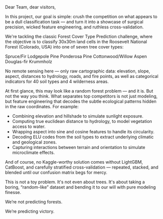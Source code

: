 Dear Team, dear visitors,

In this project, our goal is simple: crush the competition on what appears to be a dull classification task — and turn it into a showcase of surgical precision, wicked feature engineering, and ruthless cross-validation.


We're tackling the classic Forest Cover Type Prediction challenge, where the objective is to classify 30x30m land cells in the Roosevelt National Forest (Colorado, USA) into one of seven tree cover types:

Spruce/Fir
Lodgepole Pine
Ponderosa Pine
Cottonwood/Willow
Aspen
Douglas-fir
Krummholz

No remote sensing here — only raw cartographic data: elevation, slope, aspect, distances to hydrology, roads, and fire points, as well as categorical indicators for 40 soil types and 4 wilderness areas.

At first glance, this may look like a random forest problem — and it is. But not the way you think.
What separates top competitors is not just modeling, but feature engineering that decodes the subtle ecological patterns hidden in the raw coordinates. For example:

- Combining elevation and hillshade to simulate sunlight exposure.
- Computing true euclidean distance to hydrology, to model vegetation access to water.
- Wrapping aspect into sine and cosine features to handle its circularity.
- Decoding ELU codes from the soil types to extract underlying climatic and geological zones.
- Capturing interactions between terrain and orientation to simulate microclimate effects.

And of course, no Kaggle-worthy solution comes without LightGBM, CatBoost, and carefully stratified cross-validation — repeated, stacked, and blended until our confusion matrix begs for mercy.

This is not a toy problem. It's not even about trees. It's about taking a boring, “random-like” dataset and bending it to our will with pure modeling finesse.

We’re not predicting forests.

We’re predicting victory.